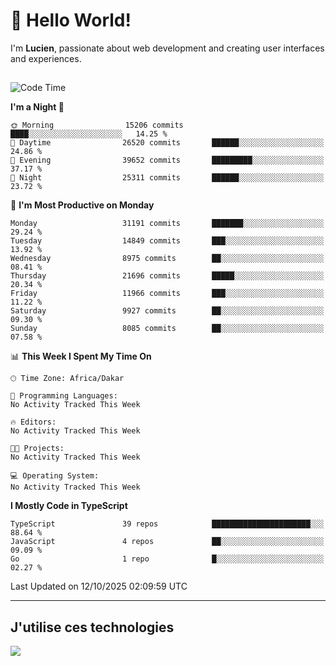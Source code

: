 # 👋 Hello World!

I'm **Lucien**, passionate about web development and creating user interfaces and experiences.

##

<!--START_SECTION:waka-->
![Code Time](http://img.shields.io/badge/Code%20Time-3%2C921%20hrs%2018%20mins-blue)

**I'm a Night 🦉** 

```text
🌞 Morning                15206 commits       ████░░░░░░░░░░░░░░░░░░░░░   14.25 % 
🌆 Daytime                26520 commits       ██████░░░░░░░░░░░░░░░░░░░   24.86 % 
🌃 Evening                39652 commits       █████████░░░░░░░░░░░░░░░░   37.17 % 
🌙 Night                  25311 commits       ██████░░░░░░░░░░░░░░░░░░░   23.72 % 
```
📅 **I'm Most Productive on Monday** 

```text
Monday                   31191 commits       ███████░░░░░░░░░░░░░░░░░░   29.24 % 
Tuesday                  14849 commits       ███░░░░░░░░░░░░░░░░░░░░░░   13.92 % 
Wednesday                8975 commits        ██░░░░░░░░░░░░░░░░░░░░░░░   08.41 % 
Thursday                 21696 commits       █████░░░░░░░░░░░░░░░░░░░░   20.34 % 
Friday                   11966 commits       ███░░░░░░░░░░░░░░░░░░░░░░   11.22 % 
Saturday                 9927 commits        ██░░░░░░░░░░░░░░░░░░░░░░░   09.30 % 
Sunday                   8085 commits        ██░░░░░░░░░░░░░░░░░░░░░░░   07.58 % 
```


📊 **This Week I Spent My Time On** 

```text
🕑︎ Time Zone: Africa/Dakar

💬 Programming Languages: 
No Activity Tracked This Week

🔥 Editors: 
No Activity Tracked This Week

🐱‍💻 Projects: 
No Activity Tracked This Week

💻 Operating System: 
No Activity Tracked This Week
```

**I Mostly Code in TypeScript** 

```text
TypeScript               39 repos            ██████████████████████░░░   88.64 % 
JavaScript               4 repos             ██░░░░░░░░░░░░░░░░░░░░░░░   09.09 % 
Go                       1 repo              █░░░░░░░░░░░░░░░░░░░░░░░░   02.27 % 
```




 Last Updated on 12/10/2025 02:09:59 UTC
<!--END_SECTION:waka-->
---

## J'utilise ces technologies

<p align="left">
  <a href="https://skillicons.dev">
    <img src="https://skillicons.dev/icons?i=ts,js,go,ruby,css,scss,tailwind,react,vite,nextjs,docker,figma,ableton" />
  </a>
</p>

